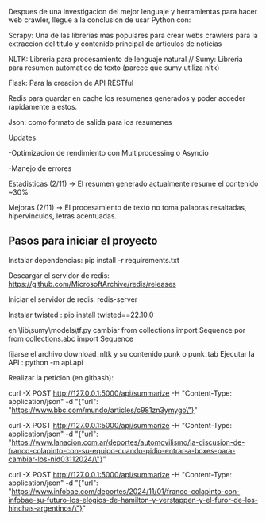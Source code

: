 Despues de una investigacion del mejor lenguaje y herramientas para hacer web crawler, llegue a la conclusion de usar Python con: 

Scrapy: Una de las librerias mas populares para crear webs crawlers para la extraccion del titulo y contenido principal de articulos de noticias 

NLTK: Libreria para procesamiento de lenguaje natural // Sumy: Libreria para resumen automatico de texto (parece que sumy utiliza nltk)

Flask: Para la creacion de API RESTful 

Redis para guardar en cache los resumenes generados y poder acceder rapidamente a estos.

Json: como formato de salida para los resumenes

Updates:

-Optimizacion de rendimiento con Multiprocessing o Asyncio

-Manejo de errores

Estadisticas (2/11) -> El resumen generado actualmente resume el contenido ~30%

Mejoras (2/11) -> El procesamiento de texto no toma palabras resaltadas, hipervinculos, letras acentuadas.

## Pasos para iniciar el proyecto

Instalar dependencias: pip install -r requirements.txt

Descargar el servidor de redis: https://github.com/MicrosoftArchive/redis/releases

Iniciar el servidor de redis: redis-server

Instalar twisted : pip install twisted==22.10.0

en \lib\sumy\models\tf.py cambiar from collections import Sequence por from collections.abc import Sequence

fijarse el archivo download_nltk y su contenido punk o punk_tab
Ejecutar la API : python -m api.api

Realizar la peticion (en gitbash): 

curl -X POST http://127.0.0.1:5000/api/summarize -H "Content-Type: application/json" -d "{\"url\": \"https://www.bbc.com/mundo/articles/c981zn3ymygo\"}"

curl -X POST http://127.0.0.1:5000/api/summarize -H "Content-Type: application/json" -d "{\"url\": \"https://www.lanacion.com.ar/deportes/automovilismo/la-discusion-de-franco-colapinto-con-su-equipo-cuando-pidio-entrar-a-boxes-para-cambiar-los-nid03112024/\"}"

curl -X POST http://127.0.0.1:5000/api/summarize -H "Content-Type: application/json" -d "{\"url\": \"https://www.infobae.com/deportes/2024/11/01/franco-colapinto-con-infobae-su-futuro-los-elogios-de-hamilton-y-verstappen-y-el-furor-de-los-hinchas-argentinos/\"}"